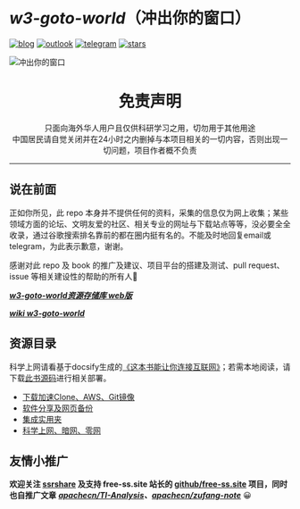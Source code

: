 # ***w3-goto-world***（冲出你的窗口）

[![blog](https://img.shields.io/badge/%F0%9F%94%97blog-hoochanlon-lightgrey.svg?longCache=true&style=flat-square)](https://hoochanlon.github.io/) [![outlook](https://img.shields.io/badge/%F0%9F%93%A7hotmail-@邮箱联系-blue.svg?longCache=true&style=flat-square)](mailto:hoochanlon@outlook.com) [![telegram](https://img.shields.io/badge/telegram-:me-blue.svg?longCache=true&style=flat-square)](https://t.me/hoochanlon) [![stars](https://img.shields.io/github/stars/hoochanlon/w3-goto-world.svg?style=social)](https://github.com/hoochanlon/w3-goto-world)


![冲出你的窗口](https://user-images.githubusercontent.com/35732922/59146732-60dc0b00-8a24-11e9-8ede-d5660b01ce10.png)

<h1 align="center"> 免责声明 </h1>

<p align="center">
只面向海外华人用户且仅供科研学习之用，切勿用于其他用途
<br>
中国居民请自觉关闭并在24小时之内删掉与本项目相关的一切内容，否则出现一切问题，项目作者概不负责
</p>
<hr>

## 说在前面
<!--1984年的动物庄园，我们的美丽新世界，冲出你的窗口 ! The TianChao Fart's Searching for Meaning-->
正如你所见，此 repo 本身并不提供任何的资料，采集的信息仅为网上收集；某些领域方面的论坛、文明友爱的社区、相关专业的网址与下载站点等等，没必要全全收录，通过谷歌搜索排名靠前的都在圈内挺有名的。不能及时地回复email或telegram，为此表示歉意，谢谢。

感谢对此 repo 及 book 的推广及建议、项目平台的搭建及测试、pull request、issue 等相关建设性的帮助的所有人🎉

***[w3-goto-world资源存储库 web版](https://hoochanlon.github.io/w3-goto-world/)***

***[wiki w3-goto-world](https://github.com/hoochanlon/w3-goto-world/wiki/w3-goto-world-wiki)*** 



## 资源目录

科学上网请看基于docsify生成的[《这本书能让你连接互联网》](http://hoochanlon.github.io/fq-book)；若需本地阅读，请下载[此书源码](https://github.com/hoochanlon/fq-book)进行相关部署。

* [下载加速Clone、AWS、Git镜像](下载加速Clone、AWS、Git镜像/)
* [软件分享及网页备份](软件分享及网页备份/)
* [集成实用夹](集成实用夹/)
* [科学上网、暗网、零网](科学上网、暗网、零网/)

## 友情小推广

**欢迎关注 [ssrshare](https://www.ssrshare.com/)  及支持 free-ss.site 站长的 [github/free-ss.site](https://github.com/free-ss/free-ss.site)  项目，同时也自推广文章** ***[apachecn/TI-Analysis](https://github.com/apachecn/TI-Analysis)、[apachecn/zufang-note](https://github.com/apachecn/zufang-note)***  😀


<!--


<a href="https://github.com/zc-zh-001">
    <img src="https://avatars3.githubusercontent.com/u/34836102?s=400&v=4" width="50px">
</a> 

<a href="https://github.com/xiaomingdaily">
    <img src="https://avatars0.githubusercontent.com/u/17198976?s=400&v=4" width="50px">
</a>

<a href="https://github.com/the0demiurge">
    <img src="https://avatars2.githubusercontent.com/u/11363529?s=400&v=4" width="50px">
</a>

<a href="https://github.com/zebook">
    <img src="https://avatars2.githubusercontent.com/u/37998749?s=400&v=4" width="50px">
</a> 

<a href="https://github.com/onplus">
    <img src="https://avatars0.githubusercontent.com/u/31188782?s=400&v=4" width="50px">
</a>


<a href="https://www.youtube.com/channel/UClceV39J1Z_9D4_mHkBZrMg">
    <img src="https://yt3.ggpht.com/a-/AN66SAyME4VUGayP4FFwaOXZ6Y--vhZco5ur2o1GAw=s288-mo-c-c0xffffffff-rj-k-no" width="50px">
</a>

<a href="https://www.youtube.com/channel/UCKLhwl-rqnv1PhbYVekDGkg">
    <img src="https://yt3.ggpht.com/a-/AAuE7mAW-yhARUMn32Z0uADVPFuCuitGSC2NH4KEug=s288-mo-c-c0xffffffff-rj-k-no" width="50px">
</a>

<a href="https://www.ssrshare.com/threads/pac.527/">
    <img src="https://www.ssrshare.com/data/avatars/l/0/1.jpg?1519809172" width="50px">
</a> 

<a href="https://github.com/jasonliul">
    <img src="https://avatars2.githubusercontent.com/u/2461165?s=400&v=4" width="50px">
</a>

<a href="https://github.com/AmazingDM">
    <img src="https://avatars3.githubusercontent.com/u/10679055?s=400&v=4" width="50px">
</a>

<a href="https://github.com/rrn21833">
    <img src="https://avatars2.githubusercontent.com/u/37966911?s=400&v=4" width="50px">
</a>

<a href="https://github.com/kilofox">
    <img src="https://avatars0.githubusercontent.com/u/1018625?s=400&v=4" width="50px">
</a>

<a href="https://github.com/max2max">
    <img src="https://avatars1.githubusercontent.com/u/14960653?s=400&v=4" width="50px">
</a>

<a href="https://github.com/w568w">
    <img src="https://avatars3.githubusercontent.com/u/8389787?s=400&v=4" width="50px">
</a>

<a href="https://github.com/myie9">
    <img src="https://avatars1.githubusercontent.com/u/6618073?s=400&v=4" width="50px">
</a>

<a href="https://github.com/hoodiearon">
    <img src="https://avatars1.githubusercontent.com/u/35732922?s=400&u=860437c0da02d577fdd546c8f3bfd305539c388f&v=4" width="50px">
</a>

-->
